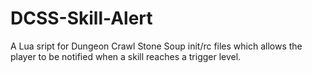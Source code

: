 # DCSS-Skill-Alert
A Lua sript for Dungeon Crawl Stone Soup init/rc files which allows the player to be notified when a skill reaches a trigger level.
